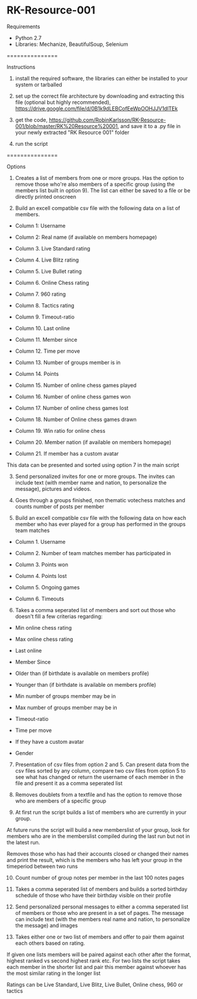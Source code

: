 RK-Resource-001
===============

Requirements

- Python 2.7
- Libraries: Mechanize, BeautifulSoup, Selenium

===============

Instructions

 1) install the required software, the libraries can either be installed to your system or tarballed
 
 2) set up the correct file architecture by downloading and extracting this file (optional but highly recommended), https://drive.google.com/file/d/0B1k9dLEBCofEeWpOOHJJV1dlTEk
 
 3) get the code, https://github.com/RobinKarlsson/RK-Resource-001/blob/master/RK%20Resource%20001, and save it to a .py file in your newly extracted "RK Resource 001" folder
 
 4) run the script

===============


                 
                 
Options                                 

                                                                        
                                                                        

 1) Creates a list of members from one or more groups. Has the option to remove those who're also members of a specific group (using the members list built in option 9). The list can either be saved to a file or be directly printed onscreen          

                                                                        
 2) Build an excell compatible csv file with the following data on a list of members.


- Column 1: Username

- Column 2: Real name (if available on members homepage)

- Column 3. Live Standard rating

- Column 4. Live Blitz rating

- Column 5. Live Bullet rating

- Column 6. Online Chess rating

- Column 7. 960 rating

- Column 8. Tactics rating

- Column 9. Timeout-ratio

- Column 10. Last online

- Column 11. Member since

- Column 12. Time per move

- Column 13. Number of groups member is in

- Column 14. Points

- Column 15. Number of online chess games played

- Column 16. Number of online chess games won

- Column 17. Number of online chess games lost

- Column 18. Number of Online chess games drawn

- Column 19. Win ratio for  online chess

- Column 20. Member nation (if available on members homepage)

- Column 21. If member has a custom avatar


This data can be presented and sorted using option 7 in the main script

 

 3) Send personalized invites for one or more groups. The invites can include text (with member name and nation, to personalize the message), pictures and videos.                      
      

                                                        
 4) Goes through a groups finished, non thematic votechess matches and counts number of posts per member    
         

                                             
 5) Build an excell compatible csv file with the following data on how each member who has ever played for a group has performed in the groups team matches

- Column 1. Username

- Column 2. Number of team matches member has participated in

- Column 3. Points won

- Column 4. Points lost

- Column 5. Ongoing games

- Column 6. Timeouts       



6. Takes a comma seperated list of members and sort out those who doesn't fill a few criterias regarding:

- Min online chess rating

- Max online chess rating

- Last online

- Member Since

- Older than (if birthdate is available on members profile)

- Younger than (if birthdate is available on members profile)

- Min number of groups member may be in

- Max number of groups member may be in

- Timeout-ratio

- Time per move

- If they have a custom avatar

- Gender   
       

                                                 
7. Presentation of csv files from option 2 and 5. Can present data from the csv files sorted by any column, compare two csv files from option 5 to see what has changed or return the username of each member in the file and present it as a comma seperated list       



8. Removes doublets from a textfile and has the option to remove those who are members of a specific group                     


9. At first run the script builds a list of members who are currently in your group.

At future runs the script will build a new memberslist of your group, look for members who are in the memberslist compiled during the last run but not in the latest run.

Removes those who has had their accounts closed or changed their names and print the result, which is the members who has left your group in the timeperiod between two runs         



10. Count number of group notes per member in the last 100 notes pages 



11. Takes a comma seperated list of members and builds a sorted birthday schedule of those who have their birthday visible on their profile          



12. Send personalized personal messages to either a comma seperated list of members or those who are present in a set of pages. The message can include text (with the members real name and nation, to personalize the message) and images           



13. Takes either one or two list of members and offer to pair them against each others based on rating.

If given one lists members will be paired against each other after the format, highest ranked vs second highest rank etc. For two lists the script takes each member in the shorter list and pair this member against whoever has the most similar rating in the longer list

Ratings can be Live Standard, Live Blitz, Live Bullet, Online chess, 960 or tactics             
